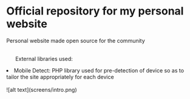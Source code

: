 # Official repository for my personal website

Personal website made open source for the community
<br>
<br>
<ul>External libraries used:</ul>
<li>Mobile Detect: PHP library used for pre-detection of device so as to tailor the site appropriately for each device</li>
</ul>
<br>
![alt text](screens/intro.png)

